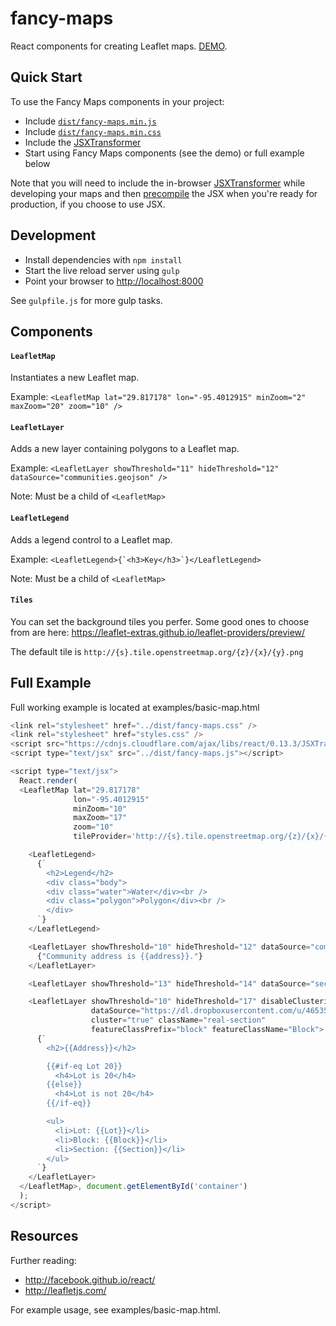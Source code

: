 # fancy-maps
React components for creating Leaflet maps. [DEMO](http://poetic.github.io/fancy-maps/).

Quick Start
-----------
To use the Fancy Maps components in your project:
  - Include [`dist/fancy-maps.min.js`](https://rawgit.com/poetic/fancy-maps/master/dist/fancy-maps.min.js)
  - Include [`dist/fancy-maps.min.css`](https://rawgit.com/poetic/fancy-maps/master/dist/fancy-maps.min.css)
  - Include the [JSXTransformer](https://cdnjs.cloudflare.com/ajax/libs/react/0.13.3/JSXTransformer.js)
  - Start using Fancy Maps components (see the demo) or full example below

Note that you will need to include the in-browser [JSXTransformer](https://facebook.github.io/react/docs/tooling-integration.html#in-browser-jsx-transform) while developing your maps and then [precompile](https://facebook.github.io/react/docs/tooling-integration.html#productionizing-precompiled-jsx) the JSX when you're ready for production, if you choose to use JSX.

Development
-----
  - Install dependencies with `npm install`
  - Start the live reload server using `gulp`
  - Point your browser to [http://localhost:8000](http://localhost:8000)

See `gulpfile.js` for more gulp tasks.

Components
----------
#### `LeafletMap`
Instantiates a new Leaflet map.

Example: `<LeafletMap lat="29.817178" lon="-95.4012915" minZoom="2" maxZoom="20" zoom="10" />`

#### `LeafletLayer`
Adds a new layer containing polygons to a Leaflet map.

Example: `<LeafletLayer showThreshold="11" hideThreshold="12" dataSource="communities.geojson" />`

Note: Must be a child of `<LeafletMap>`

#### `LeafletLegend`
Adds a legend control to a Leaflet map.

Example: ``<LeafletLegend>{`<h3>Key</h3>`}</LeafletLegend>``

Note: Must be a child of `<LeafletMap>`

#### `Tiles`
You can set the background tiles you perfer. Some good ones to choose from are here: https://leaflet-extras.github.io/leaflet-providers/preview/

The default tile is ``http://{s}.tile.openstreetmap.org/{z}/{x}/{y}.png``

Full Example
------------
Full working example is located at examples/basic-map.html
```javascript
<link rel="stylesheet" href="../dist/fancy-maps.css" />
<link rel="stylesheet" href="styles.css" />
<script src="https://cdnjs.cloudflare.com/ajax/libs/react/0.13.3/JSXTransformer.js"></script>
<script type="text/jsx" src="../dist/fancy-maps.js"></script>

<script type="text/jsx">
  React.render(
  <LeafletMap lat="29.817178"
              lon="-95.4012915"
              minZoom="10"
              maxZoom="17"
              zoom="10"
              tileProvider='http://{s}.tile.openstreetmap.org/{z}/{x}/{y}.png'>

    <LeafletLegend>
      {`
        <h2>Legend</h2>
        <div class="body">
        <div class="water">Water</div><br />
        <div class="polygon">Polygon</div><br />
        </div>
      `}
    </LeafletLegend>

    <LeafletLayer showThreshold="10" hideThreshold="12" dataSource="communities.geojson">
      {"Community address is {{address}}."}
    </LeafletLayer>

    <LeafletLayer showThreshold="13" hideThreshold="14" dataSource="sections.geojson" />

    <LeafletLayer showThreshold="10" hideThreshold="17" disableClusteringAtZoom="16"
                  dataSource="https://dl.dropboxusercontent.com/u/46535302/Section%2012.geojson"
                  cluster="true" className="real-section"
                  featureClassPrefix="block" featureClassName="Block">
      {`
        <h2>{{Address}}</h2>

        {{#if-eq Lot 20}}
          <h4>Lot is 20</h4>
        {{else}}
          <h4>Lot is not 20</h4>
        {{/if-eq}}

        <ul>
          <li>Lot: {{Lot}}</li>
          <li>Block: {{Block}}</li>
          <li>Section: {{Section}}</li>
        </ul>
      `}
    </LeafletLayer>
  </LeafletMap>, document.getElementById('container')
  );
</script>
```

Resources
---------
Further reading:
  - http://facebook.github.io/react/
  - http://leafletjs.com/

For example usage, see examples/basic-map.html.
